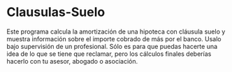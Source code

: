 # Clausulas-Suelo
Este programa calcula la amortización de una hipoteca con cláusula suelo y muestra información sobre el importe cobrado de más por el banco.
Usalo bajo supervisión de un profesional. Sólo es para que puedas hacerte una idea de lo que se tiene que reclamar, pero los cálculos finales deberías hacerlo con tu asesor, abogado o asociación.

